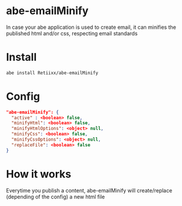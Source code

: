 # abe-emailMinify
In case your abe application is used to create email, it can minifies the published html and/or css, respecting email standards

# Install

``` bash 
abe install Retiixx/abe-emailMinify
```

# Config

``` json
"abe-emailMinify": {
  "active" : <boolean> false,
  "minifyHtml": <boolean> false,
  "minifyHtmlOptions": <object> null,
  "minifyCss": <boolean> false,
  "minifyCssOptions": <object> null,
  "replaceFile": <boolean> false
}
```

# How it works

Everytime you publish a content, abe-emailMinify will create/replace (depending of the config) a new html file